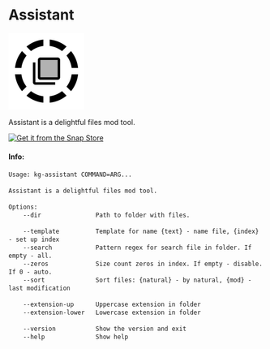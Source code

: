 Assistant
===================

![picture](https://raw.githubusercontent.com/keygenqt/assistant/master/data/icon_preview.png)

Assistant is a delightful files mod tool.

[![Get it from the Snap Store](https://snapcraft.io/static/images/badges/en/snap-store-black.svg)](https://snapcraft.io/kg-assistant)

#### Info:

```
Usage: kg-assistant COMMAND=ARG...

Assistant is a delightful files mod tool.

Options:
    --dir               Path to folder with files.
    
    --template          Template for name {text} - name file, {index} - set up index
    --search            Pattern regex for search file in folder. If empty - all.
    --zeros             Size count zeros in index. If empty - disable. If 0 - auto.
    --sort              Sort files: {natural} - by natural, {mod} - last modification
    
    --extension-up      Uppercase extension in folder
    --extension-lower   Lowercase extension in folder
    
    --version           Show the version and exit
    --help              Show help
```
